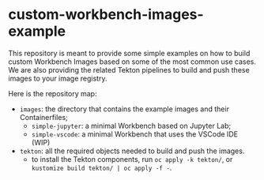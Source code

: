 # custom-workbench-images-example

This repository is meant to provide some simple examples on how to build custom Workbench Images based on some of the most common use cases. We are also providing the related Tekton pipelines to build and push these images to your image registry.

Here is the repository map:

* ```images```: the directory that contains the example images and their Containerfiles;
  * ```simple-jupyter```: a minimal Workbench based on Jupyter Lab;
  * ```simple-vscode```: a minimal Workbench that uses the VSCode IDE (WIP)
* ```tekton```: all the required objects needed to build and push the images.
  * to install the Tekton components, run ```oc apply -k tekton/```, or ```kustomize build tekton/ | oc apply -f -```.
